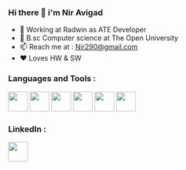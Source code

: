 ### Hi there 👋 i'm Nir Avigad


- 🔭 Working at Radwin as ATE Developer
- 🌱 B.sc Computer science at The Open University
- 📫 Reach me at : Nir290@gmail.com
- :heart: Loves HW & SW 




### Languages and Tools :
<p>
<a href="https://www.learn-c.org/" title="C"><img src="https://user-images.githubusercontent.com/29573450/167310018-95209af9-5266-4232-a111-dd0e0a2482cf.JPG" width="40" height="40"></a>
<a href="https://docs.microsoft.com/en-us/dotnet/csharp/" title="C#"><img src="https://user-images.githubusercontent.com/29573450/167309986-cd73c1f5-e0ea-4dc9-9514-30930c211c13.JPG" width="40" height="40"></a>
<a href="https://www.python.org" title="Python"><img src="https://user-images.githubusercontent.com/29573450/167309894-bd9d172a-6e2b-45da-813a-4f97f1679331.JPG" width="40" height="40"></a>
<a href="https://www.java.com/en/" title="JAVA"><img src="https://user-images.githubusercontent.com/29573450/167309954-b1878c02-3e35-4ba9-8305-513aa1f65e94.JPG" width="40" height="40"></a>
<a href="https://www.mysql.com/" title="SQL"><img src="https://user-images.githubusercontent.com/29573450/167309852-28b56169-8597-4041-81f8-632c7f370695.JPG" width="40" height="40"></a>
<a href="https://www.arduino.cc" title="Arduino"><img src="https://user-images.githubusercontent.com/29573450/167310083-98164991-7c5c-437c-a056-02081914b370.JPG" width="40" height="40"></a>
</p>

### LinkedIn :

<a href="https://www.linkedin.com/in/nir-avigad/" title="LinkedIn"><img src="https://user-images.githubusercontent.com/29573450/167309484-c6056e42-10cb-4ea4-a028-b134692268b7.JPG" width="40" height="40"></a>


